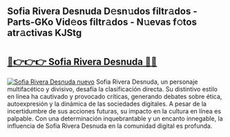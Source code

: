## Sofia Rivera Desnuda D𝚎sn𝚞dos filtr𝚊dos - Parts-GKo Vid𝚎os filtr𝚊dos - N𝚞evas f𝚘tos atr𝚊ctivas KJStg

# <h2><a href="http://mbdqtk.tromn.icu/?c=Sofia+Rivera+Desnuda">🔗👉👉👉 Sofia Rivera Desnuda 🔗🔗</a></h2>

[![Sofia Rivera Desnuda nuevo](https://i.imgur.com/pEAQMta.gif)](http://mbdqtk.tromn.icu/?c=Sofia+Rivera+Desnuda)
Sofia Rivera Desnuda, un personaje multifacético y divisivo, desafía la clasificación directa. Su distintivo estilo en línea ha cautivado y provocado críticas, generando debates sobre ética, autoexpresión y la dinámica de las sociedades digitales. A pesar de la incertidumbre de sus acciones futuras, su impacto en la cultura en línea es palpable. Con una determinación inquebrantable y un encanto innegable, la influencia de Sofia Rivera Desnuda en la comunidad digital es profunda.
